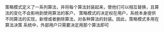策略模式定义了一系列算法，并将每个算法封装起来，使他们可以相互替换，且算法的变化不会影响到使用算法的客户，
策略模式的决定权在用户，系统本身提供不同算法的实现，新增或者删除算法，对各种算法的封装。因此，策略模式多用在算法决策
系统中，外部用户只需要决定用那个算法即可